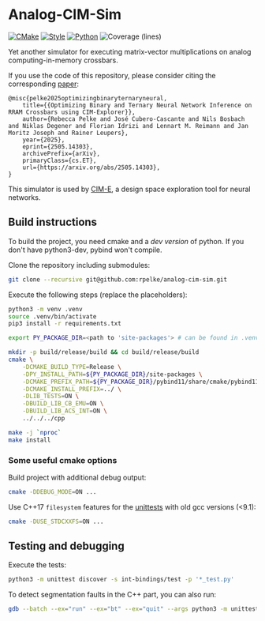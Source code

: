 # Analog-CIM-Sim
[![CMake](https://github.com/rpelke/analog-cim-sim/actions/workflows/cmake.yml/badge.svg)](https://github.com/rpelke/analog-cim-sim/actions/workflows/cmake.yml)
[![Style](https://github.com/rpelke/analog-cim-sim/actions/workflows/style.yml/badge.svg)](https://github.com/rpelke/analog-cim-sim/actions/workflows/style.yml)
[![Python](https://github.com/rpelke/analog-cim-sim/actions/workflows/python.yml/badge.svg)](https://github.com/rpelke/analog-cim-sim/actions/workflows/python.yml)
![Coverage (lines)](https://img.shields.io/endpoint?url=https://gist.githubusercontent.com/rpelke/4ce01f0a4277ab79baa3b2112b12812f/raw)

Yet another simulator for executing matrix-vector multiplications on analog computing-in-memory crossbars.

If you use the code of this repository, please consider citing the corresponding [paper](https://arxiv.org/abs/2505.14303):
```
@misc{pelke2025optimizingbinaryternaryneural,
    title={{Optimizing Binary and Ternary Neural Network Inference on RRAM Crossbars using CIM-Explorer}}, 
    author={Rebecca Pelke and José Cubero-Cascante and Nils Bosbach and Niklas Degener and Florian Idrizi and Lennart M. Reimann and Jan Moritz Joseph and Rainer Leupers},
    year={2025},
    eprint={2505.14303},
    archivePrefix={arXiv},
    primaryClass={cs.ET},
    url={https://arxiv.org/abs/2505.14303}, 
}
```
This simulator is used by [CIM-E](https://github.com/rpelke/CIM-E), a design space exploration tool for neural networks.

## Build instructions
To build the project, you need cmake and a *dev version* of python.
If you don't have python3-dev, pybind won't compile.

Clone the repository including submodules:
```bash
git clone --recursive git@github.com:rpelke/analog-cim-sim.git
```

Execute the following steps (replace the placeholders):
```bash
python3 -m venv .venv
source .venv/bin/activate
pip3 install -r requirements.txt

export PY_PACKAGE_DIR=<path to 'site-packages'> # can be found in .venv/lib/<python-version>

mkdir -p build/release/build && cd build/release/build
cmake \
    -DCMAKE_BUILD_TYPE=Release \
    -DPY_INSTALL_PATH=${PY_PACKAGE_DIR}/site-packages \
    -DCMAKE_PREFIX_PATH=${PY_PACKAGE_DIR}/pybind11/share/cmake/pybind11 \
    -DCMAKE_INSTALL_PREFIX=../ \
    -DLIB_TESTS=ON \
    -DBUILD_LIB_CB_EMU=ON \
    -DBUILD_LIB_ACS_INT=ON \
    ../../../cpp

make -j `nproc`
make install
```

### Some useful cmake options
Build project with additional debug output:
```bash
cmake -DDEBUG_MODE=ON ...
```

Use C++17 `filesystem` features for the [unittests](cpp/test/lib/inc/test_helper.h) with old gcc versions (<9.1):
```bash
cmake -DUSE_STDCXXFS=ON ...
```

## Testing and debugging
Execute the tests:
```bash
python3 -m unittest discover -s int-bindings/test -p '*_test.py'
```

To detect segmentation faults in the C++ part, you can also run:
```bash
gdb --batch --ex="run" --ex="bt" --ex="quit" --args python3 -m unittest discover -s int-bindings/test -p '*_test.py'
```
